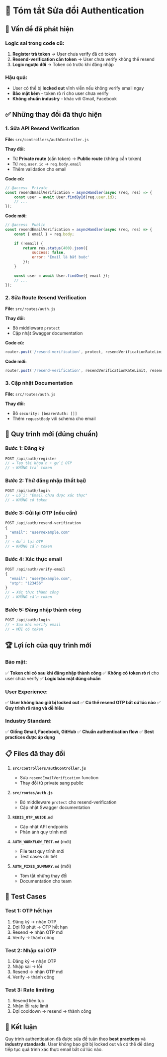 # 🔧 Tóm tắt Sửa đổi Authentication

## 🚨 Vấn đề đã phát hiện

### Logic sai trong code cũ:
1. **Register trả token** → User chưa verify đã có token
2. **Resend-verification cần token** → User chưa verify không thể resend
3. **Logic ngược đời** → Token có trước khi đăng nhập

### Hậu quả:
- User có thể bị **locked out** vĩnh viễn nếu không verify email ngay
- **Bảo mật kém** - token rò rỉ cho user chưa verify
- **Không chuẩn industry** - khác với Gmail, Facebook

## ✅ Những thay đổi đã thực hiện

### 1. Sửa API Resend Verification
**File:** `src/controllers/authController.js`

**Thay đổi:**
- Từ **Private route** (cần token) → **Public route** (không cần token)
- Từ `req.user.id` → `req.body.email`
- Thêm validation cho email

**Code cũ:**
```javascript
// @access  Private
const resendEmailVerification = asyncHandler(async (req, res) => {
    const user = await User.findById(req.user.id);
    // ...
});
```

**Code mới:**
```javascript
// @access  Public
const resendEmailVerification = asyncHandler(async (req, res) => {
    const { email } = req.body;
    
    if (!email) {
        return res.status(400).json({ 
            success: false, 
            error: 'Email là bắt buộc' 
        });
    }
    
    const user = await User.findOne({ email });
    // ...
});
```

### 2. Sửa Route Resend Verification
**File:** `src/routes/auth.js`

**Thay đổi:**
- Bỏ middleware `protect`
- Cập nhật Swagger documentation

**Code cũ:**
```javascript
router.post('/resend-verification', protect, resendVerificationRateLimit, resendEmailVerification);
```

**Code mới:**
```javascript
router.post('/resend-verification', resendVerificationRateLimit, resendEmailVerification);
```

### 3. Cập nhật Documentation
**File:** `src/routes/auth.js`

**Thay đổi:**
- Bỏ `security: [bearerAuth: []]`
- Thêm `requestBody` với schema cho email

## 🔄 Quy trình mới (đúng chuẩn)

### Bước 1: Đăng ký
```javascript
POST /api/auth/register
// → Tạo tài khoản + gửi OTP
// → KHÔNG trả token
```

### Bước 2: Thử đăng nhập (thất bại)
```javascript
POST /api/auth/login
// → Lỗi: "Email chưa được xác thực"
// → KHÔNG có token
```

### Bước 3: Gửi lại OTP (nếu cần)
```javascript
POST /api/auth/resend-verification
{
  "email": "user@example.com"
}
// → Gửi lại OTP
// → KHÔNG cần token
```

### Bước 4: Xác thực email
```javascript
POST /api/auth/verify-email
{
  "email": "user@example.com",
  "otp": "123456"
}
// → Xác thực thành công
// → KHÔNG cần token
```

### Bước 5: Đăng nhập thành công
```javascript
POST /api/auth/login
// → Sau khi verify email
// → MỚI có token
```

## 🏆 Lợi ích của quy trình mới

### Bảo mật:
✅ **Token chỉ có sau khi đăng nhập thành công**
✅ **Không có token rò rỉ** cho user chưa verify
✅ **Logic bảo mật đúng chuẩn**

### User Experience:
✅ **User không bao giờ bị locked out**
✅ **Có thể resend OTP bất cứ lúc nào**
✅ **Quy trình rõ ràng và dễ hiểu**

### Industry Standard:
✅ **Giống Gmail, Facebook, GitHub**
✅ **Chuẩn authentication flow**
✅ **Best practices được áp dụng**

## 📋 Files đã thay đổi

1. **`src/controllers/authController.js`**
   - Sửa `resendEmailVerification` function
   - Thay đổi từ private sang public

2. **`src/routes/auth.js`**
   - Bỏ middleware `protect` cho resend-verification
   - Cập nhật Swagger documentation

3. **`REDIS_OTP_GUIDE.md`**
   - Cập nhật API endpoints
   - Phản ánh quy trình mới

4. **`AUTH_WORKFLOW_TEST.md`** (mới)
   - File test quy trình mới
   - Test cases chi tiết

5. **`AUTH_FIXES_SUMMARY.md`** (mới)
   - Tóm tắt những thay đổi
   - Documentation cho team

## 🧪 Test Cases

### Test 1: OTP hết hạn
1. Đăng ký → nhận OTP
2. Đợi 10 phút → OTP hết hạn
3. Resend → nhận OTP mới
4. Verify → thành công

### Test 2: Nhập sai OTP
1. Đăng ký → nhận OTP
2. Nhập sai → lỗi
3. Resend → nhận OTP mới
4. Verify → thành công

### Test 3: Rate limiting
1. Resend liên tục
2. Nhận lỗi rate limit
3. Đợi cooldown → resend → thành công

## 🎯 Kết luận

Quy trình authentication đã được sửa để tuân theo **best practices** và **industry standards**. User không bao giờ bị locked out và có thể dễ dàng tiếp tục quá trình xác thực email bất cứ lúc nào.
